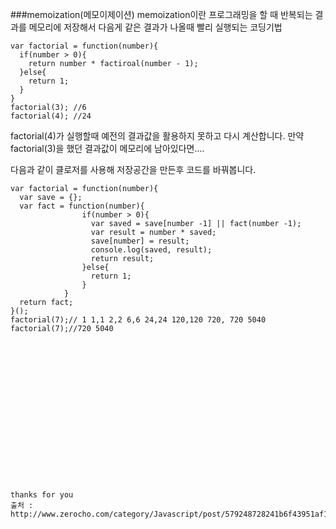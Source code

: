 ###memoization(메모이제이션)
memoization이란 프로그래밍을 할 때 반복되는 결과를 메모리에 저장해서
다음게 같은 결과가 나올때 빨리 실행되는 코딩기법

```
var factorial = function(number){
  if(number > 0){
    return number * factiroal(number - 1);
  }else{
    return 1;
  }
}
factorial(3); //6
factorial(4); //24
```
factorial(4)가 실행할때 예전의 결과값을 활용하지 못하고 다시 계산합니다. 
만약 factorial(3)을 했던 결과값이 메모리에 남아있다면....

다음과 같이 클로저를 사용해 저장공간을 만든후 코드를 바꿔봅니다.
```
var factorial = function(number){
  var save = {};
  var fact = function(number){
                if(number > 0){
                  var saved = save[number -1] || fact(number -1);
                  var result = number * saved;
                  save[number] = result;
                  console.log(saved, result);
                  return result;
                }else{
                  return 1;
                }
            }
  return fact;
}();
factorial(7);// 1 1,1 2,2 6,6 24,24 120,120 720, 720 5040
factorial(7);//720 5040


















thanks for you
출처 : http://www.zerocho.com/category/Javascript/post/579248728241b6f43951af19
